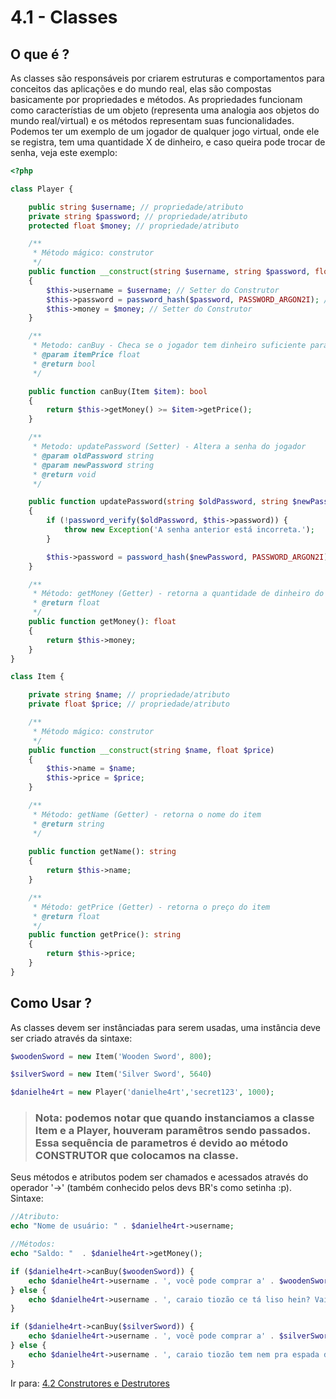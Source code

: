 # 4.1 - Classes

## O que é ?

As classes são responsáveis por criarem estruturas e comportamentos para conceitos das aplicações e do mundo real, elas são compostas basicamente por propriedades e métodos. As propriedades funcionam como característias de um objeto (representa uma analogia aos objetos do mundo real/virtual) e os métodos representam suas funcionalidades. Podemos ter um exemplo de um jogador de qualquer jogo virtual, onde ele se registra, tem uma quantidade X de dinheiro, e caso queira pode trocar de senha, veja este exemplo:

```php
<?php

class Player {

    public string $username; // propriedade/atributo
    private string $password; // propriedade/atributo
    protected float $money; // propriedade/atributo

    /**
     * Método mágico: construtor
     */
    public function __construct(string $username, string $password, float $money)
    {
        $this->username = $username; // Setter do Construtor
        $this->password = password_hash($password, PASSWORD_ARGON2I); // Setter do Construtor
        $this->money = $money; // Setter do Construtor
    }

    /**
     * Metodo: canBuy - Checa se o jogador tem dinheiro suficiente para comprar um item
     * @param itemPrice float
     * @return bool 
     */

    public function canBuy(Item $item): bool 
    {
        return $this->getMoney() >= $item->getPrice();
    }

    /**
     * Metodo: updatePassword (Setter) - Altera a senha do jogador
     * @param oldPassword string
     * @param newPassword string
     * @return void 
     */

    public function updatePassword(string $oldPassword, string $newPassword): void
    {
        if (!password_verify($oldPassword, $this->password)) {
            throw new Exception('A senha anterior está incorreta.');
        }

        $this->password = password_hash($newPassword, PASSWORD_ARGON2I);
    }

    /**
     * Método: getMoney (Getter) - retorna a quantidade de dinheiro do jogador
     * @return float
     */
    public function getMoney(): float 
    {
        return $this->money;
    }
}

class Item {

    private string $name; // propriedade/atributo
    private float $price; // propriedade/atributo

    /**
     * Método mágico: construtor
     */
    public function __construct(string $name, float $price)
    {
        $this->name = $name;
        $this->price = $price;
    }

    /**
     * Método: getName (Getter) - retorna o nome do item
     * @return string
     */
    
    public function getName(): string
    {
        return $this->name;
    }

    /**
     * Método: getPrice (Getter) - retorna o preço do item
     * @return float
     */
    public function getPrice(): string 
    {
        return $this->price;
    }
}
```

## Como Usar ?

As classes devem ser instânciadas para serem usadas, uma instância deve ser criado através da sintaxe:

```php
$woodenSword = new Item('Wooden Sword', 800);

$silverSword = new Item('Silver Sword', 5640)

$danielhe4rt = new Player('danielhe4rt','secret123', 1000);
```


> ### Nota: podemos notar que quando instanciamos a classe Item e a Player, houveram paramêtros sendo passados. Essa sequência de parametros é devido ao método CONSTRUTOR que colocamos na classe. 

Seus métodos e atributos podem ser chamados e acessados através do operador '->' (também conhecido pelos devs BR's como setinha :p).
Sintaxe:

```php
//Atributo:
echo "Nome de usuário: " . $danielhe4rt->username;

//Métodos:
echo "Saldo: "  . $danielhe4rt->getMoney();

if ($danielhe4rt->canBuy($woodenSword)) {
    echo $danielhe4rt->username . ', você pode comprar a' . $woodenSword->name . '!';
} else {
    echo $danielhe4rt->username . ', caraio tiozão ce tá liso hein? Vai ter como comprar a ' . $woodenSword->name . ' não!';
}

if ($danielhe4rt->canBuy($silverSword)) {
    echo $danielhe4rt->username . ', você pode comprar a' . $silverSword->name . '!';
} else {
    echo $danielhe4rt->username . ', caraio tiozão tem nem pra espada de madeira e quer a ' . $silverSword->name . ' num fode né!';
}
```

Ir para: [4.2 Construtores e Destrutores](2-Construtores-e-destrutores.md)
